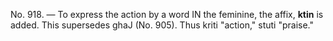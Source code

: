 No. 918. — To express the action by a word IN the feminine, the affix, **ktin** is added. This supersedes ghaJ (No. 905). Thus kriti "action," stuti "praise."